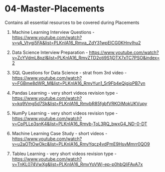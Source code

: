 # 04-Master-Placements
Contains all essential resources to be covered during Placements

01) Machine Learning Interview Questions - 
https://www.youtube.com/watch?v=yA_Vtygj5FA&list=PLKnIA16_Rmva_ZdY31wpEICG0KHnvIhu2

02) Data Science Interview Preparation - 
https://www.youtube.com/watch?v=ZcYVdmL8pzI&list=PLKnIA16_RmvZTD2oti9S1jDTX7xTC7PSO&index=2

03) SQL Questions for Data Science - 
strat from 3rd video - 
https://www.youtube.com/watch?v=FGBme8dWR_M&list=PLKnIA16_RmvYun1_5r9Fb4eQigioPB7yn

04) Pandas Learning - 
very short videos revision type - 
https://www.youtube.com/watch?v=kq9Vmg5d7Sk&list=PLKnIA16_RmvbR85fgbfVRKOiMokUKVupy

05) NumPy Learning - 
very short videos revision type - 
https://www.youtube.com/watch?v=CpPLLp3snK4&list=PLKnIA16_Rmvb-ToL3RQ_bwxG4_ND-0-DT

06) Machine Learning Case Study - 
short videos - 
https://www.youtube.com/watch?v=u2aOTtOwOkc&list=PLKnIA16_RmvYqcz4vdPmE9HsvMmrr0QO9

07) Tableu Learning - 
very short videos revision type - 
https://www.youtube.com/watch?v=TnKL074VwXg&list=PLKnIA16_RmvYoVWj-ep-p0hbQliFAvA7x
